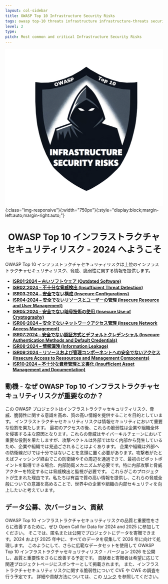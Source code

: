 ```yaml
---
layout: col-sidebar
title: OWASP Top 10 Infrastructure Security Risks
tags: owasp top-10 threats infrastructure infrastructure-threats security risks infrastructure-security-risks
level: 2
type:
pitch: Most common and critical Infrastructure Security Risks
---
```


![OWASP Top 10 Infrastructure Security Risks Logo](./assets/images/logo-clean.png){:class="img-responsive"}{:width="750px"}{:style="display:block;margin-left:auto;margin-right:auto;"}

<h1 align="center">
OWASP Top 10 インフラストラクチャセキュリティリスク - 2024 へようこそ
</h1>

OWASP Top 10 インフラストラクチャセキュリティリスクは上位のインフラストラクチャセキュリティリスク、脅威、脆弱性に関する情報を提供します。

- [**ISR01:2024 – 古いソフトウェア (Outdated Software)**](./docs/2024/ISR01_2024-Outdated_Software.md)
- [**ISR02:2024 – 不十分な脅威検出 (Insufficient Threat Detection)**](./docs/2024/ISR02_2024-Insufficient_Threat_Detection.md)
- [**ISR03:2024 – 安全でない構成 (Insecure Configurations)**](./docs/2024/ISR03_2024-Insecure_Configurations.md)
- [**ISR04:2024 – 安全でないリソースとユーザーの管理 (Insecure Resource and User Management)**](./docs/2024/ISR04_2024-Insecure_Resource_and_User_Management.md)
- [**ISR05:2024 – 安全でない暗号技術の使用 (Insecure Use of Cryptography)**](./docs/2024/ISR05_2024-Insecure_Use_of_Cryptography.md)
- [**ISR06:2024 – 安全でないネットワークアクセス管理 (Insecure Network Access Management)**](./docs/2024/ISR06_2024-Insecure_Network_Access_Management.md)
- [**ISR07:2024 – 安全でない認証方式とデフォルトクレデンシャル (Insecure Authentication Methods and Default Credentials)**](./docs/2024/ISR07_2024-Insecure_Authentication_Methods_and_Default_Credentials.md)
- [**ISR08:2024 – 情報漏洩 (Information Leakage)**](./docs/2024/ISR08_2024-Information_Leakage.md)
- [**ISR09:2024 – リソースおよび管理コンポーネントへの安全でないアクセス (Insecure Access to Ressources and Management Components)**](./docs/2024/ISR09_2024-Insecure_Access_to_Resources_and_Management_Components.md)
- [**ISR10:2024 – 不十分な資産管理と文書化 (Insufficient Asset Management and Documentation)**](./docs/2024/ISR10_2024-Insufficient_Asset_Management_and_Documentation.md)

## 動機 - なぜ OWASP Top 10 インフラストラクチャセキュリティリスクが重要なのか？

この OWASP プロジェクトはインフラストラクチャセキュリティリスク、脅威、脆弱性に関する意識を高め、質の高い情報を提供することを目的としています。
インフラストラクチャセキュリティリスクは情報セキュリティにおいて重要な役割を果たします。
最初のアクセスの後、これらの脆弱性は企業や組織全体を侵害する主な原因となります。これらの脅威はサイバーキルチェーンにおいて重要な役割を果たしますが、攻撃ベクトルは外部ではなく内部から発生しているため、企業や組織では見過ごされることはよくあります。
企業や組織は外部への防衛線だけでは十分ではないことを念頭に置く必要があります。攻撃者がたとえばフィッシング経由でこの防衛線やその周辺を通過できて、最初のピボットポイントを取得できる場合、内部防衛メカニズムが必要です。特に内部攻撃と脅威アクターを特定するには脅威検出と監視が必要です。
これらがこのプロジェクトが生まれた理由です。私たちは有益で質の高い情報を提供し、これらの脅威全般についての意識を高めることで、世界中の企業や組織の内部セキュリティを向上したいと考えています。

## データ公募、次バージョン、貢献

OWASP Top 10 インフラストラクチャセキュリティリスクの品質と重要性をさらに改善するために、ぜひ Open Call for Data for 2024 and 2025 に参加してください。
そこでは、匿名または公開でプロジェクトにデータを寄贈できます。2024 および 2025 年中に、すべてのデータを収集して 2026 年に向けて処理します。
このようにして、さらに広範なデータセットを使用して OWASP Top 10 インフラストラクチャセキュリティリスク - バージョン 2026 を公開し、品質と重要性をさらに改善する予定です。
貢献者と寄贈者は希望に応じて関連プロジェクトページにスポンサーとして掲載されます。
また、インフラストラクチャセキュリティリスクに関する脆弱性について CVE や CWE の調査を行う予定です。
詳細や貢献方法については、この [リンク](https://github.com/OWASP/www-project-top-10-infrastructure-security-risks/tree/main/docs/2024/ISR_2024-Open_Call_for_Data.md) を参照してください。



<img style="display:none" src="https://blt.owasp.org/projects/www-project-top-10-infrastructure-security-risks/badge">
